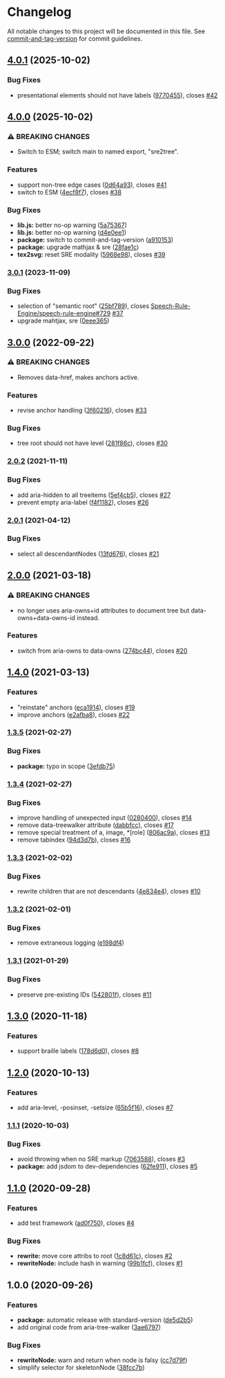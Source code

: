 # Changelog

All notable changes to this project will be documented in this file. See [commit-and-tag-version](https://github.com/absolute-version/commit-and-tag-version) for commit guidelines.

## [4.0.1](https://github.com/krautzource/sre-to-tree/compare/v4.0.0...v4.0.1) (2025-10-02)


### Bug Fixes

* presentational elements should not have labels ([9770455](https://github.com/krautzource/sre-to-tree/commit/97704551ea39ae53ef91edd52b96c87b28e61936)), closes [#42](https://github.com/krautzource/sre-to-tree/issues/42)

## [4.0.0](https://github.com/krautzource/sre-to-tree/compare/v3.0.1...v4.0.0) (2025-10-02)


### ⚠ BREAKING CHANGES

* Switch to ESM; switch main to named export, "sre2tree".

### Features

* support non-tree edge cases ([0d64a93](https://github.com/krautzource/sre-to-tree/commit/0d64a9384bcb2f4a5e028cf69c0f34d8bb4f8566)), closes [#41](https://github.com/krautzource/sre-to-tree/issues/41)
* switch to ESM ([4ecf8f7](https://github.com/krautzource/sre-to-tree/commit/4ecf8f7f29ac0c7f0368b98651a61bd3941a75bd)), closes [#38](https://github.com/krautzource/sre-to-tree/issues/38)


### Bug Fixes

* **lib.js:** better no-op warning ([5a75367](https://github.com/krautzource/sre-to-tree/commit/5a75367fc9949b3b734b516049fd5cab860a3c8e))
* **lib.js:** better no-op warning ([d4e0ee1](https://github.com/krautzource/sre-to-tree/commit/d4e0ee1f9f7dd39954c14c335330431785b00cd2))
* **package:** switch to commit-and-tag-version ([a910153](https://github.com/krautzource/sre-to-tree/commit/a910153cb44102d1f340ec840145490d8148eb3b))
* **package:** upgrade mathjax & sre ([28fae1c](https://github.com/krautzource/sre-to-tree/commit/28fae1c59b447c5ca97242d71329ee567f2180e7))
* **tex2svg:** reset SRE modality ([5968e98](https://github.com/krautzource/sre-to-tree/commit/5968e98a3cfcd258ed0e65886de3128a0a80b284)), closes [#39](https://github.com/krautzource/sre-to-tree/issues/39)

### [3.0.1](https://github.com/krautzource/sre-to-tree/compare/v3.0.0...v3.0.1) (2023-11-09)


### Bug Fixes

* selection of "semantic root" ([25bf789](https://github.com/krautzource/sre-to-tree/commit/25bf789e6e483d5f48a8c8117b69b509e405cb04)), closes [Speech-Rule-Engine/speech-rule-engine#729](https://github.com/Speech-Rule-Engine/speech-rule-engine/issues/729) [#37](https://github.com/krautzource/sre-to-tree/issues/37)
* upgrade mahtjax, sre ([0eee365](https://github.com/krautzource/sre-to-tree/commit/0eee365e7cb01d9b23c819b55875ce5255dd7620))

## [3.0.0](https://github.com/krautzource/sre-to-tree/compare/v2.0.2...v3.0.0) (2022-09-22)


### ⚠ BREAKING CHANGES

* Removes data-href, makes anchors active.

### Features

* revise anchor handling ([3f60216](https://github.com/krautzource/sre-to-tree/commit/3f60216669189445a1ed4730ef4a931cd330330a)), closes [#33](https://github.com/krautzource/sre-to-tree/issues/33)


### Bug Fixes

* tree root should not have level ([281f86c](https://github.com/krautzource/sre-to-tree/commit/281f86ca0ec75f12349324d657cfce1474a86dca)), closes [#30](https://github.com/krautzource/sre-to-tree/issues/30)

### [2.0.2](https://github.com/krautzource/sre-to-tree/compare/v2.0.1...v2.0.2) (2021-11-11)


### Bug Fixes

* add aria-hidden to all treeitems ([5ef4cb5](https://github.com/krautzource/sre-to-tree/commit/5ef4cb554e9fc4a9317a132ec90a2901b739c033)), closes [#27](https://github.com/krautzource/sre-to-tree/issues/27)
* prevent empty aria-label ([f4f1182](https://github.com/krautzource/sre-to-tree/commit/f4f11821d7d56f7b4746434d9de2254e93e910d1)), closes [#26](https://github.com/krautzource/sre-to-tree/issues/26)

### [2.0.1](https://github.com/krautzource/sre-to-tree/compare/v2.0.0...v2.0.1) (2021-04-12)


### Bug Fixes

* select all descendantNodes ([13fd676](https://github.com/krautzource/sre-to-tree/commit/13fd67600d35ad9dbb49e4b4b8dcba66aef2e4f9)), closes [#21](https://github.com/krautzource/sre-to-tree/issues/21)

## [2.0.0](https://github.com/krautzource/sre-to-tree/compare/v1.4.0...v2.0.0) (2021-03-18)


### ⚠ BREAKING CHANGES

* no longer uses aria-owns+id attributes to document tree but data-owns+data-owns-id instead.

### Features

* switch from aria-owns to data-owns ([274bc44](https://github.com/krautzource/sre-to-tree/commit/274bc447bc4456f344bdef3df2d81d2a0d0f895b)), closes [#20](https://github.com/krautzource/sre-to-tree/issues/20)

## [1.4.0](https://github.com/krautzource/sre-to-tree/compare/v1.3.5...v1.4.0) (2021-03-13)


### Features

* "reinstate" anchors ([eca1914](https://github.com/krautzource/sre-to-tree/commit/eca19148b2f1bb059739414aa017bf78dd6fcba9)), closes [#19](https://github.com/krautzource/sre-to-tree/issues/19)
* improve anchors ([e2afba8](https://github.com/krautzource/sre-to-tree/commit/e2afba8ede649edf35080c0973ff42ba4133e229)), closes [#22](https://github.com/krautzource/sre-to-tree/issues/22)

### [1.3.5](https://github.com/krautzource/sre-to-tree/compare/v1.3.4...v1.3.5) (2021-02-27)


### Bug Fixes

* **package:** typo in scope ([3efdb75](https://github.com/krautzource/sre-to-tree/commit/3efdb755bfa929ff982d435ff5f33c8769c3c214))

### [1.3.4](https://github.com/krautzource/sre-to-tree/compare/v1.3.3...v1.3.4) (2021-02-27)


### Bug Fixes

* improve handling of unexpected input ([0280400](https://github.com/krautzource/sre-to-tree/commit/0280400e791a09c7f19ff6794f6315ddb80630a7)), closes [#14](https://github.com/krautzource/sre-to-tree/issues/14)
* remove data-treewalker attribute ([dabbfcc](https://github.com/krautzource/sre-to-tree/commit/dabbfcc3ad3dae74fd1edfe58c2d7f4f1464b2fc)), closes [#17](https://github.com/krautzource/sre-to-tree/issues/17)
* remove special treatment of a, image, *[role] ([806ac9a](https://github.com/krautzource/sre-to-tree/commit/806ac9a9235b6f446bdbc7a41d67fdbbf292324d)), closes [#13](https://github.com/krautzource/sre-to-tree/issues/13)
* remove tabindex ([94d3d7b](https://github.com/krautzource/sre-to-tree/commit/94d3d7b62163d78388a8d9c4cf6656f92f853249)), closes [#16](https://github.com/krautzource/sre-to-tree/issues/16)

### [1.3.3](https://github.com/krautzource/sre-to-tree/compare/v1.3.2...v1.3.3) (2021-02-02)


### Bug Fixes

* rewrite children that are not descendants ([4e834e4](https://github.com/krautzource/sre-to-tree/commit/4e834e40716dd520752f714176dbc90b61c07e5d)), closes [#10](https://github.com/krautzource/sre-to-tree/issues/10)

### [1.3.2](https://github.com/krautzource/sre-to-tree/compare/v1.3.1...v1.3.2) (2021-02-01)


### Bug Fixes

* remove extraneous logging ([e198df4](https://github.com/krautzource/sre-to-tree/commit/e198df402843f2de611d4ee346e846a020f1677e))

### [1.3.1](https://github.com/krautzource/sre-to-tree/compare/v1.3.0...v1.3.1) (2021-01-29)


### Bug Fixes

* preserve pre-existing IDs ([542801f](https://github.com/krautzource/sre-to-tree/commit/542801fdfa51e0f81da147357ce9aa1eb6f4af39)), closes [#11](https://github.com/krautzource/sre-to-tree/issues/11)

## [1.3.0](https://github.com/krautzource/sre-to-tree/compare/v1.2.0...v1.3.0) (2020-11-18)


### Features

* support braille labels ([178d6d0](https://github.com/krautzource/sre-to-tree/commit/178d6d051942a14ade2f99c76f152f7d68f1d128)), closes [#8](https://github.com/krautzource/sre-to-tree/issues/8)

## [1.2.0](https://github.com/krautzource/sre-to-tree/compare/v1.1.1...v1.2.0) (2020-10-13)


### Features

* add aria-level, -posinset, -setsize ([65b5f16](https://github.com/krautzource/sre-to-tree/commit/65b5f167b2f59d5f8bddcc8196c8fac8b70ba960)), closes [#7](https://github.com/krautzource/sre-to-tree/issues/7)

### [1.1.1](https://github.com/krautzource/sre-to-tree/compare/v1.1.0...v1.1.1) (2020-10-03)


### Bug Fixes

* avoid throwing when no SRE markup ([7063588](https://github.com/krautzource/sre-to-tree/commit/7063588aeb19c457c93d884b1f44b8e3c88bb698)), closes [#3](https://github.com/krautzource/sre-to-tree/issues/3)
* **package:** add jsdom to dev-dependencies ([62fe911](https://github.com/krautzource/sre-to-tree/commit/62fe911cdcbb3fdde4f488a32c36d5704c25a44f)), closes [#5](https://github.com/krautzource/sre-to-tree/issues/5)

## [1.1.0](https://github.com/krautzource/sre-to-tree/compare/v1.0.0...v1.1.0) (2020-09-28)


### Features

* add test framework ([ad0f750](https://github.com/krautzource/sre-to-tree/commit/ad0f7509a8c8c51e1200546ba183210a11960247)), closes [#4](https://github.com/krautzource/sre-to-tree/issues/4)


### Bug Fixes

* **rewrite:** move core attribs to root ([1c8d61c](https://github.com/krautzource/sre-to-tree/commit/1c8d61c6382bb852cfc80d79e563e9413908f3e7)), closes [#2](https://github.com/krautzource/sre-to-tree/issues/2)
* **rewriteNode:** include hash in warning ([99b1fcf](https://github.com/krautzource/sre-to-tree/commit/99b1fcfa621d91ee1a3992c73afb7068d7f7556d)), closes [#1](https://github.com/krautzource/sre-to-tree/issues/1)

## 1.0.0 (2020-09-26)


### Features

* **package:** automatic release with standard-version ([de5d2b5](https://github.com/krautzource/sre-to-tree/commit/de5d2b57a5579f187dfde992a77b2ba67c3e61bd))
* add original code from aria-tree-walker ([3ae6797](https://github.com/krautzource/sre-to-tree/commit/3ae679790342576b67a7adf649fb65caec71faa3))


### Bug Fixes

* **rewriteNode:** warn and return when node is falsy ([cc7d79f](https://github.com/krautzource/sre-to-tree/commit/cc7d79f96985e5a928d5f2b7c06705a896c8e7f0))
* simplify selector for skeletonNode ([38fcc7b](https://github.com/krautzource/sre-to-tree/commit/38fcc7bd1ab6d2dce17831bb086172f9f0018632))
